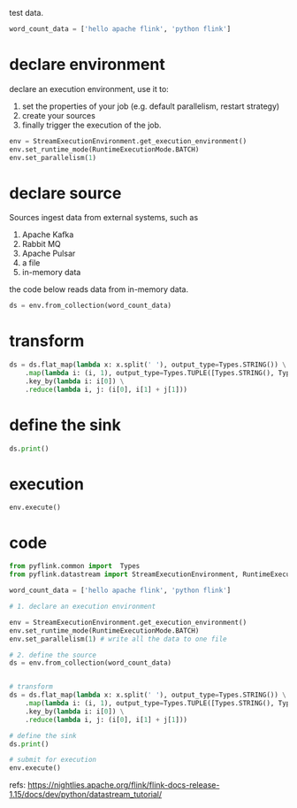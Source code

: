 

test data.
```python
word_count_data = ['hello apache flink', 'python flink']
```

# declare environment
declare an execution environment, use it to:

1. set the properties of your job (e.g. default parallelism, restart strategy)
2. create your sources
3. finally trigger the execution of the job.

```python
env = StreamExecutionEnvironment.get_execution_environment()
env.set_runtime_mode(RuntimeExecutionMode.BATCH)
env.set_parallelism(1)
```

# declare source

Sources ingest data from external systems, such as

1. Apache Kafka
2. Rabbit MQ
3. Apache Pulsar
4. a file
5. in-memory data

the code below reads data from in-memory data.

```python
ds = env.from_collection(word_count_data)
```

# transform

```python
ds = ds.flat_map(lambda x: x.split(' '), output_type=Types.STRING()) \
    .map(lambda i: (i, 1), output_type=Types.TUPLE([Types.STRING(), Types.INT()])) \
    .key_by(lambda i: i[0]) \
    .reduce(lambda i, j: (i[0], i[1] + j[1]))
```



# define the sink
```python
ds.print()
```


# execution

```
env.execute()
```




# code
```python
from pyflink.common import  Types
from pyflink.datastream import StreamExecutionEnvironment, RuntimeExecutionMode

word_count_data = ['hello apache flink', 'python flink']

# 1. declare an execution environment

env = StreamExecutionEnvironment.get_execution_environment()
env.set_runtime_mode(RuntimeExecutionMode.BATCH)
env.set_parallelism(1) # write all the data to one file

# 2. define the source
ds = env.from_collection(word_count_data)


# transform
ds = ds.flat_map(lambda x: x.split(' '), output_type=Types.STRING()) \
    .map(lambda i: (i, 1), output_type=Types.TUPLE([Types.STRING(), Types.INT()])) \
    .key_by(lambda i: i[0]) \
    .reduce(lambda i, j: (i[0], i[1] + j[1]))

# define the sink
ds.print()

# submit for execution
env.execute()
```

refs:
https://nightlies.apache.org/flink/flink-docs-release-1.15/docs/dev/python/datastream_tutorial/
